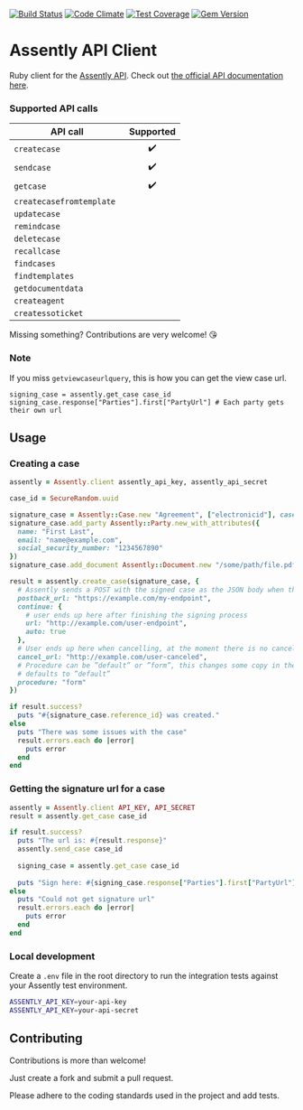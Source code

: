 [![Build Status](https://travis-ci.org/Oktavilla/egree-ruby.svg?branch=master)](https://travis-ci.org/Oktavilla/egree-ruby)
[![Code Climate](https://codeclimate.com/github/Oktavilla/egree-ruby/badges/gpa.svg)](https://codeclimate.com/github/Oktavilla/egree-ruby)
[![Test Coverage](https://codeclimate.com/github/Oktavilla/egree-ruby/badges/coverage.svg)](https://codeclimate.com/github/Oktavilla/egree-ruby)
[![Gem Version](https://badge.fury.io/rb/egree.svg)](http://badge.fury.io/rb/egree)

# Assently API Client

Ruby client for the [Assently API](https://assently.com/). Check out [the official API documentation here](https://app.assently.com/api/).

### Supported API calls 

| API call   | Supported |
|----------|:-------------:|
| `createcase` | ✔️ |
| `sendcase` | ✔️|
| `getcase` | ✔️|
| `createcasefromtemplate ` | |
| `updatecase ` | |
| `remindcase ` | |
| `deletecase ` | |
| `recallcase ` | |
| `findcases ` | |
| `findtemplates ` | |
| `getdocumentdata ` | |
| `createagent ` | |
| `createssoticket ` | |

Missing something? Contributions are very welcome! 😘 

### Note
If you miss `getviewcaseurlquery`, this is how you can get the view case url.

```
signing_case = assently.get_case case_id
signing_case.response["Parties"].first["PartyUrl"] # Each party gets their own url

```

## Usage

### Creating a case

```ruby
assently = Assently.client assently_api_key, assently_api_secret

case_id = SecureRandom.uuid

signature_case = Assently::Case.new "Agreement", ["electronicid"], case_id: case_id
signature_case.add_party Assently::Party.new_with_attributes({
  name: "First Last",
  email: "name@example.com",
  social_security_number: "1234567890"
})
signature_case.add_document Assently::Document.new "/some/path/file.pdf"

result = assently.create_case(signature_case, {
  # Assently sends a POST with the signed case as the JSON body when the signing process is finished.
  postback_url: "https://example.com/my-endpoint",
  continue: {
    # user ends up here after finishing the signing process
    url: "http://example.com/user-endpoint",
    auto: true
  },
  # User ends up here when cancelling, at the moment there is no cancel callback
  cancel_url: "http://example.com/user-canceled",
  # Procedure can be ”default” or ”form”, this changes some copy in the Assently interface.
  # defaults to ”default”
  procedure: "form"
})

if result.success?
  puts "#{signature_case.reference_id} was created."
else 
  puts "There was some issues with the case"
  result.errors.each do |error|
    puts error
  end
end
```

### Getting the signature url for a case

```ruby
assently = Assently.client API_KEY, API_SECRET
result = assently.get_case case_id

if result.success?
  puts "The url is: #{result.response}"
  assently.send_case case_id
  
  signing_case = assently.get_case case_id
  
  puts "Sign here: #{signing_case.response["Parties"].first["PartyUrl"]}"
else
  puts "Could not get signature url"
  result.errors.each do |error|
    puts error
  end
end
```
  
### Local development

Create a `.env` file in the root directory to run the integration tests against your Assently test environment.

```sh
ASSENTLY_API_KEY=your-api-key
ASSENTLY_API_KEY=your-api-secret
```


## Contributing

Contributions is more than welcome!

Just create a fork and submit a pull request.

Please adhere to the coding standards used in the project and add tests.

